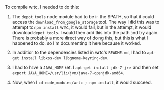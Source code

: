 To compile wrtc, I needed to do this:

1. The `depot_tools` node module had to be in the $PATH, so that it could access the `download_from_google_storage` tool.  The way I did this was to attempt to `npm install` wrtc, it would fail, but in the attempt, it would download `depot_tools`.  I would then add this into the path and try again.  There is probably a more direct way of doing this, but this is what I happened to do, so I'm documenting it here because it worked.

2. In addition to the dependencies listed in wrtc's `README.md`, I had to `apt-get install libxss-dev libgnome-keyring-dev`.

3. I had to have a `JAVA_HOME` set.  I `apt-get install jdk-7-jre`, and then set `export JAVA_HOME=/usr/lib/jvm/java-7-openjdk-amd64`.

4. Now, when I `cd node_modules/wrtc ; npm install`, it would succeed.
